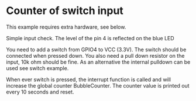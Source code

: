 # Counter of switch input

This example requires extra hardware, see below.

Simple input check. The level of the pin 4 is reflected on the blue LED

You need to add a switch from GPIO4 to VCC (3.3V). The switch should be connected when pressed down. You also need a pull down resistor on the input, 10k ohm should be fine. As an alternative the internal pulldown can be used see switch example.

When ever switch is pressed, the interrupt function is called and will increase the global counter BubbleCounter. The counter value is printed out every 10 seconds and reset.

